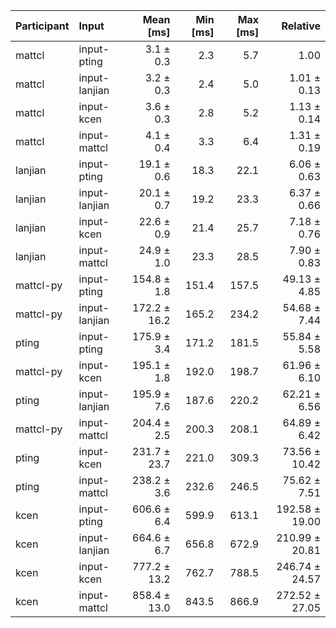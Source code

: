 | Participant | Input | Mean [ms] | Min [ms] | Max [ms] | Relative |
|:---|:---|---:|---:|---:|---:|
| mattcl | input-pting | 3.1 ± 0.3 | 2.3 | 5.7 | 1.00 |
| mattcl | input-lanjian | 3.2 ± 0.3 | 2.4 | 5.0 | 1.01 ± 0.13 |
| mattcl | input-kcen | 3.6 ± 0.3 | 2.8 | 5.2 | 1.13 ± 0.14 |
| mattcl | input-mattcl | 4.1 ± 0.4 | 3.3 | 6.4 | 1.31 ± 0.19 |
| lanjian | input-pting | 19.1 ± 0.6 | 18.3 | 22.1 | 6.06 ± 0.63 |
| lanjian | input-lanjian | 20.1 ± 0.7 | 19.2 | 23.3 | 6.37 ± 0.66 |
| lanjian | input-kcen | 22.6 ± 0.9 | 21.4 | 25.7 | 7.18 ± 0.76 |
| lanjian | input-mattcl | 24.9 ± 1.0 | 23.3 | 28.5 | 7.90 ± 0.83 |
| mattcl-py | input-pting | 154.8 ± 1.8 | 151.4 | 157.5 | 49.13 ± 4.85 |
| mattcl-py | input-lanjian | 172.2 ± 16.2 | 165.2 | 234.2 | 54.68 ± 7.44 |
| pting | input-pting | 175.9 ± 3.4 | 171.2 | 181.5 | 55.84 ± 5.58 |
| mattcl-py | input-kcen | 195.1 ± 1.8 | 192.0 | 198.7 | 61.96 ± 6.10 |
| pting | input-lanjian | 195.9 ± 7.6 | 187.6 | 220.2 | 62.21 ± 6.56 |
| mattcl-py | input-mattcl | 204.4 ± 2.5 | 200.3 | 208.1 | 64.89 ± 6.42 |
| pting | input-kcen | 231.7 ± 23.7 | 221.0 | 309.3 | 73.56 ± 10.42 |
| pting | input-mattcl | 238.2 ± 3.6 | 232.6 | 246.5 | 75.62 ± 7.51 |
| kcen | input-pting | 606.6 ± 6.4 | 599.9 | 613.1 | 192.58 ± 19.00 |
| kcen | input-lanjian | 664.6 ± 6.7 | 656.8 | 672.9 | 210.99 ± 20.81 |
| kcen | input-kcen | 777.2 ± 13.2 | 762.7 | 788.5 | 246.74 ± 24.57 |
| kcen | input-mattcl | 858.4 ± 13.0 | 843.5 | 866.9 | 272.52 ± 27.05 |
